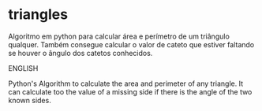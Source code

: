# triangles
Algoritmo em python para calcular área e perímetro de um triângulo qualquer. Também consegue calcular o valor de cateto que estiver faltando se houver o ângulo dos catetos conhecidos.

ENGLISH

Python's Algorithm to calculate the area and perimeter of any triangle. It can calculate too the value of a missing side if there is the angle of the two known sides.
